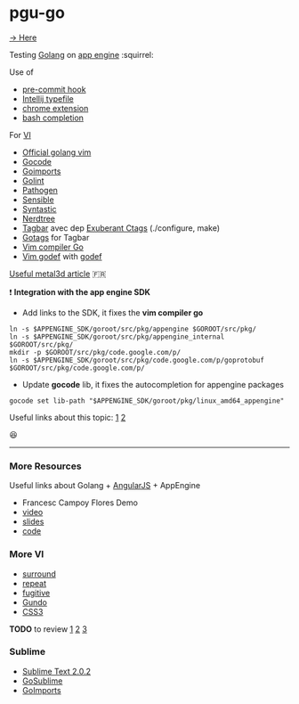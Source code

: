 pgu-go
===
[→ Here](http://pgu-go.appspot.com/)

Testing [Golang](http://golang.org/) on [app engine](https://developers.google.com/appengine/docs/go/gettingstarted/introduction) :squirrel:

Use of

- [pre-commit hook](http://golang.org/misc/git/pre-commit)
- [Intellij typefile](http://golang.org/misc/IntelliJIDEA/Go.xml)
- [chrome extension](http://golang.org/misc/chrome/gophertool)
- [bash completion](http://golang.org/misc/bash/go)

For [VI](https://code.google.com/p/go-wiki/wiki/IDEsAndTextEditorPlugins)
- [Official golang vim](http://golang.org/misc/vim/)
- [Gocode](https://github.com/nsf/gocode)
- [Goimports](http://godoc.org/code.google.com/p/go.tools/cmd/goimports)
- [Golint](https://github.com/golang/lint)
- [Pathogen](https://github.com/tpope/vim-pathogen)
- [Sensible](https://github.com/pgu/vim-sensible)
- [Syntastic](https://github.com/scrooloose/syntastic)
- [Nerdtree](https://github.com/scrooloose/nerdtree)
- [Tagbar](http://majutsushi.github.io/tagbar/) avec dep [Exuberant Ctags](http://ctags.sourceforge.net/) (./configure, make)
- [Gotags](https://github.com/jstemmer/gotags) for Tagbar
- [Vim compiler Go](https://github.com/rjohnsondev/vim-compiler-go)
- [Vim godef](https://github.com/dgryski/vim-godef) with [godef](https://code.google.com/p/rog-go/source/browse/exp/cmd/godef/)

[Useful metal3d article](http://www.metal3d.org/ticket/2013/07/07/vim-for-golang) :fr:

:heavy_exclamation_mark: **Integration with the app engine SDK**
- Add links to the SDK, it fixes the **vim compiler go**

```
ln -s $APPENGINE_SDK/goroot/src/pkg/appengine $GOROOT/src/pkg/
ln -s $APPENGINE_SDK/goroot/src/pkg/appengine_internal $GOROOT/src/pkg/
mkdir -p $GOROOT/src/pkg/code.google.com/p/
ln -s $APPENGINE_SDK/goroot/src/pkg/code.google.com/p/goprotobuf $GOROOT/src/pkg/code.google.com/p/
```

- Update **gocode** lib, it fixes the autocompletion for appengine packages

```
gocode set lib-path "$APPENGINE_SDK/goroot/pkg/linux_amd64_appengine"
```

Useful links about this topic: [1](http://stackoverflow.com/questions/21012037/go-cannot-find-package-appengine) [2](https://stackoverflow.com/questions/11286534/test-cases-for-go-and-appengine)

:satisfied:

----

### More Resources

Useful links about Golang + [AngularJS](http://angularjs.org/) + AppEngine

- Francesc Campoy Flores Demo
 - [video](http://pivotallabs.com/francesc-flores-go-language/)
 - [slides](http://go-talks.appspot.com/github.com/campoy/todo/talk/talk.slide#1)
 - [code](https://github.com/campoy/todo)


### More VI

- [surround](https://github.com/tpope/vim-surround)
- [repeat](https://github.com/tpope/vim-repeat)
- [fugitive](https://github.com/tpope/vim-fugitive)
- [Gundo](http://sjl.bitbucket.org/gundo.vim/)
- [CSS3](https://github.com/hail2u/vim-css3-syntax.git)


**TODO** to review 
[1](http://askubuntu.com/questions/123392/how-can-i-customize-vim-for-web-development-and-programming) 
[2](https://github.com/holman/dotfiles)
[3](https://github.com/mathiasbynens/dotfiles)

### Sublime
- [Sublime Text 2.0.2](http://www.sublimetext.com/)
- [GoSublime](https://github.com/DisposaBoy/GoSublime)
- [GoImports](https://michaelwhatcott.com/gosublime-goimports/)




